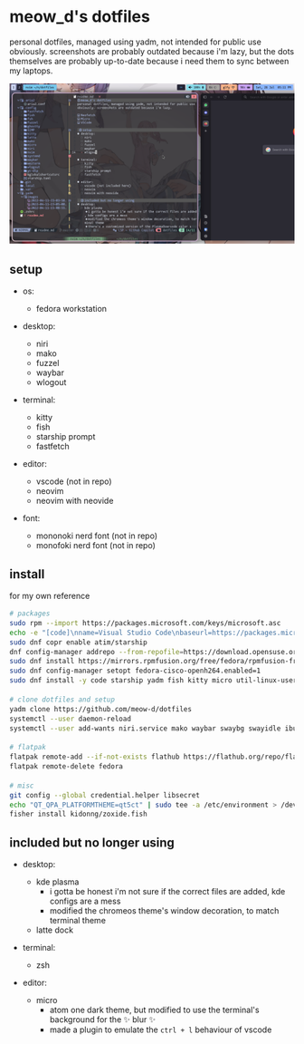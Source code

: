 # meow_d's dotfiles
personal dotfiles, managed using yadm, not intended for public use obviously. screenshots are probably outdated because i'm lazy, but the dots themselves are probably up-to-date because i need them to sync between my laptops.

![screenshot](<.yadm/images/Screenshot from 2025-07-26 17-11-13.png>)

## setup
- os:
  - fedora workstation

- desktop:
  - niri
  - mako
  - fuzzel
  - waybar
  - wlogout

- terminal:
  - kitty
  - fish
  - starship prompt
  - fastfetch

- editor:
  - vscode (not in repo)
  - neovim
  - neovim with neovide

- font:
  - mononoki nerd font (not in repo)
  - monofoki nerd font (not in repo)

## install
for my own reference

```sh
# packages
sudo rpm --import https://packages.microsoft.com/keys/microsoft.asc
echo -e "[code]\nname=Visual Studio Code\nbaseurl=https://packages.microsoft.com/yumrepos/vscode\nenabled=1\nautorefresh=1\ntype=rpm-md\ngpgcheck=1\ngpgkey=https://packages.microsoft.com/keys/microsoft.asc" | sudo tee /etc/yum.repos.d/vscode.repo > /dev/null
sudo dnf copr enable atim/starship
dnf config-manager addrepo --from-repofile=https://download.opensuse.org/repositories/home:TheLocehiliosan:yadm/Fedora_$(rpm -E %fedora)/home:TheLocehiliosan:yadm.repo
sudo dnf install https://mirrors.rpmfusion.org/free/fedora/rpmfusion-free-release-$(rpm -E %fedora).noarch.rpm https://mirrors.rpmfusion.org/nonfree/fedora/rpmfusion-nonfree-release-$(rpm -E %fedora).noarch.rpm
sudo dnf config-manager setopt fedora-cisco-openh264.enabled=1
sudo dnf install -y code starship yadm fish kitty micro util-linux-user wl-clipboard git-credential-libsecret git syncthing adw-gtk3-theme brightnessctl qt5ct qt6ct niri mako zoxide ibus-panel nvim gstreamer1-plugin-openh264 mozilla-openh264 krita

# clone dotfiles and setup
yadm clone https://github.com/meow-d/dotfiles
systemctl --user daemon-reload
systemctl --user add-wants niri.service mako waybar swaybg swayidle ibus # i think this works?

# flatpak
flatpak remote-add --if-not-exists flathub https://flathub.org/repo/flathub.flatpakrepo
flatpak remote-delete fedora

# misc
git config --global credential.helper libsecret
echo "QT_QPA_PLATFORMTHEME=qt5ct" | sudo tee -a /etc/environment > /dev/null
fisher install kidonng/zoxide.fish
```

## included but no longer using
- desktop:
  - kde plasma
    - i gotta be honest i'm not sure if the correct files are added, kde configs are a mess
    - modified the chromeos theme's window decoration, to match terminal theme
  - latte dock

- terminal:
  - zsh

- editor:
  - micro
    - atom one dark theme, but modified to use the terminal's background for the ✨ blur ✨
    - made a plugin to emulate the `ctrl + l` behaviour of vscode

